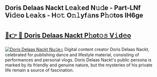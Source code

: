 ## Doris Delaas Nackt L𝚎a𝚔ed N𝚞𝚍e - Part-LNf Vi𝚍𝚎o L𝚎a𝚔s - H𝚘𝚝 O𝚗𝚕yf𝚊ns P𝚑𝚘tos IH6ge

# <h2><a href="http://kf8waj.oniu.top/?m=Doris+Delaas+Nackt">🔗👉 🔴 Doris Delaas Nackt P𝚑ot𝚘𝚜 V𝚒d𝚎o</a></h2>

[![Doris Delaas Nackt Nu𝚍e𝚜](https://i.imgur.com/0qMVB7G.gif)](http://kf8waj.oniu.top/?m=Doris+Delaas+Nackt)
Digital content creator Doris Delaas Nackt, celebrated for publishing dance and lifestyle material, consisting of performances and personal vlogs. Doris Delaas Nackt's public persona is marked by its friendly and genuine nature, but the mysteries of his private life remain a source of fascination.  
